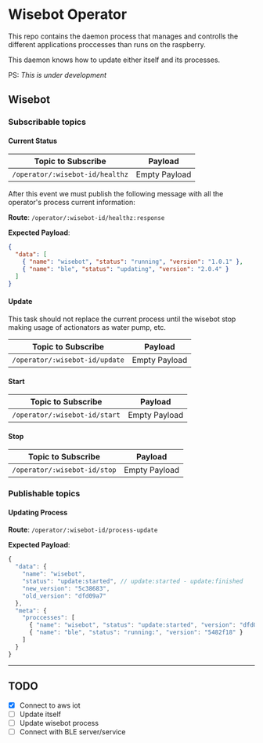 # Wisebot Operator

This repo contains the daemon process that manages and controlls
the different applications proccesses than runs on the raspberry.

This daemon knows how to update either itself and its processes.

PS: *This is under development*

## Wisebot

### Subscribable topics

#### Current Status

| Topic to Subscribe | Payload |
|:-----:|:---:|
|`/operator/:wisebot-id/healthz`| Empty Payload |

After this event we must publish the following message with
all the operator's process current information:

**Route**: `/operator/:wisebot-id/healthz:response`

**Expected Payload**:

```json
{
  "data": [
    { "name": "wisebot", "status": "running", "version": "1.0.1" },
    { "name": "ble", "status": "updating", "version": "2.0.4" }
  ]
}
```

#### Update

This task should not replace the current process until the wisebot
stop making usage of actionators as water pump, etc.

| Topic to Subscribe | Payload |
|:-----:|:---:|
|`/operator/:wisebot-id/update`| Empty Payload |

#### Start

| Topic to Subscribe | Payload |
|:-----:|:---:|
|`/operator/:wisebot-id/start`| Empty Payload |

#### Stop

| Topic to Subscribe | Payload |
|:-----:|:---:|
|`/operator/:wisebot-id/stop`| Empty Payload |

### Publishable topics

#### Updating Process

**Route**: `/operator/:wisebot-id/process-update`

**Expected Payload**:

```js
{
  "data": {
    "name": "wisebot",
    "status": "update:started", // update:started - update:finished
    "new_version": "5c38683",
    "old_version": "dfd09a7"
  },
  "meta": {
    "proccesses": [
      { "name": "wisebot", "status": "update:started", "version": "dfd09a7" },
      { "name": "ble", "status": "running:", "version": "5482f18" }
    ]
  }
}
```

------

## TODO

- [X] Connect to aws iot
- [ ] Update itself
- [ ] Update wisebot process
- [ ] Connect with BLE server/service
